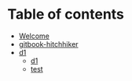 # Table of contents

* [Welcome](README.md)
* [gitbook-hitchhiker](<README (1).md>)
* [d1](d1/README.md)
  * [d1](d1/d1.md)
  * [test](d1/test.md)

